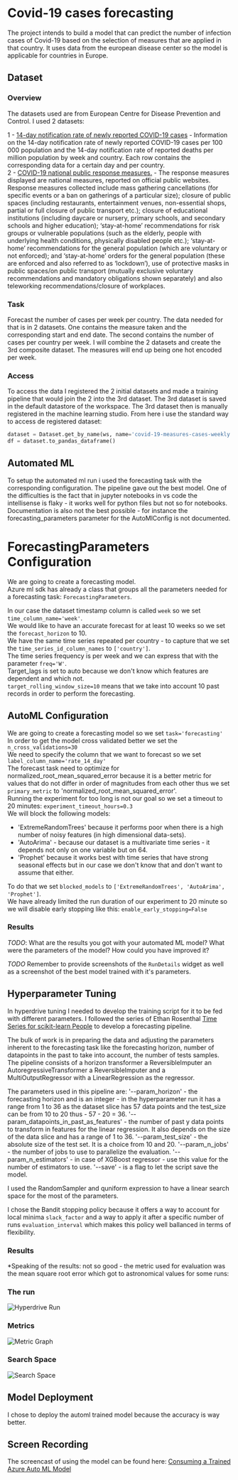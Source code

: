 
# Covid-19 cases forecasting

The project intends to build a model that can predict the number of infection cases of Covid-19 based on the selection of measures that are applied in that country. It uses data from the european disease center so the model is applicable for countries in Europe.

## Dataset

### Overview
The datasets used are from European Centre for Disease Prevention and Control. I used 2 datasets:

1 - [14-day notification rate of newly reported COVID-19 cases](https://opendata.ecdc.europa.eu/covid19/nationalcasedeath/csv) - Information on the 14-day notification rate of newly reported COVID-19 cases per 100 000 population and the 14-day notification rate of reported deaths per million population by week and country. Each row contains the corresponding data for a certain day and per country.  
2 - [COVID-19 national public response measures.](https://www.ecdc.europa.eu/sites/default/files/documents/response_graphs_data_2021-01-14.csv) - The response measures displayed are national measures, reported on official public websites. Response measures collected include mass gathering cancellations (for specific events or a ban on gatherings of a particular size); closure of public spaces (including restaurants, entertainment venues, non-essential shops, partial or full closure of public transport etc.); closure of educational institutions (including daycare or nursery, primary schools, and secondary schools and higher education); ‘stay-at-home’ recommendations for risk groups or vulnerable populations (such as the elderly, people with underlying health conditions, physically disabled people etc.); ‘stay-at-home’ recommendations for the general population (which are voluntary or not enforced); and ‘stay-at-home’ orders for the general population (these are enforced and also referred to as ‘lockdown’), use of protective masks in public spaces/on public transport (mutually exclusive voluntary recommendations and mandatory obligations shown separately) and also teleworking recommendations/closure of workplaces.

### Task
Forecast the number of cases per week per country. The data needed for that is in 2 datasets. One contains the measure taken and the corresponding start and end date. The second contains the number of cases per country per week. I will combine the 2 datasets and create the 3rd composite dataset. The measures will end up being one hot encoded per week.

### Access
To access the data I registered the 2 initial datasets and made a training pipeline that would join the 2 into the 3rd dataset. The 3rd dataset is saved in the default datastore of the workspace. The 3rd dataset then is manually registered in the machine learning studio. From here i use the standard way to access de registered dataset:
```Python
dataset = Dataset.get_by_name(ws, name='covid-19-measures-cases-weekly')
df = dataset.to_pandas_dataframe()
```

## Automated ML
To setup the automated ml run i used the forecasting task with the corresponding configuration.
The pipeline gave out the best model. One of the difficulties is the fact that in jupyter notebooks in vs code the intellisense is flaky - it works well for python files but not so for notebooks. Documentation is also not the best possible - for instance the forecasting_parameters parameter for the AutoMlConfig is not documented. 

# ForecastingParameters Configuration

We are going to create a forecasting model.  
Azure ml sdk has already a class that groups all the parameters needed for a forecasting task: `ForecastingParameters`.  

In our case the dataset timestamp column is called `week` so we set `time_column_name='week'`.  
We would like to have an accurate forecast for at least 10 weeks so we set the `forecast_horizon` to 10.   
We have the same time series repeated per country - to capture that we set the `time_series_id_column_names` to `['country']`.   
The time series frequency is per week and we can express that with the parameter `freq='W'`.  
Target_lags is set to auto because we don't know which features are dependent and which not.  
`target_rolling_window_size=10` means that we take into account 10 past records in order to perform the forecasting.  

## AutoML Configuration
We are going to create a forecasting model so we set `task='forecasting'`   
In order to get the model cross validated better we set the `n_cross_validations=30`  
We need to specify the column that we want to forecast so we set `label_column_name='rate_14_day'`  
The forecast task need to optimize for normalized_root_mean_squared_error because it is a better metric for values that do not differ in order of magnitudes from each other thus we set `primary_metric` to 'normalized_root_mean_squared_error'.  
Running the experiment for too long is not our goal so we set a timeout to 20 minutes: `experiment_timeout_hours=0.3`  
We will block the following models:
 - 'ExtremeRandomTrees' because it performs poor when there is a high number of noisy features (in high dimensional data-sets).
 - 'AutoArima' - because our dataset is a multivariate time series - it depends not only on one variable but on 64.
 - 'Prophet' because it works best with time series that have strong seasonal effects but in our case we don't know that and don't want to assume that either.  
 
To do that we set `blocked_models` to `['ExtremeRandomTrees', 'AutoArima', 'Prophet']`.   
We have already limited the run duration of our experiment to 20 minute so we will disable early stopping like this: `enable_early_stopping=False`

### Results

*TODO*: What are the results you got with your automated ML model? What were the parameters of the model? How could you have improved it?

*TODO* Remember to provide screenshots of the `RunDetails` widget as well as a screenshot of the best model trained with it's parameters.

## Hyperparameter Tuning

In hyperdrive tuning I needed to develop the training script for it to be fed with different parameters. I followed the series of Ethan Rosenthal [Time Series for scikit-learn People](https://www.ethanrosenthal.com/2019/02/18/time-series-for-scikit-learn-people-part3/) to develop a forecasting pipeline.

The bulk of work is in preparing the data and adjusting the parameters inherent to the forecasting task like the forecasting horizon, number of datapoints in the past to take into account, the number of tests samples. The pipeline consists of a horizon transformer a ReversibleImputer an AutoregressiveTransformer a ReversibleImputer and a MultiOutputRegressor with a LinearRegression as the regressor.

The parameters used in this pipeline are:
'--param_horizon' - the forecasting horizon and is an integer - in the hyperparameter run it has a range from 1 to 36 as the dataset slice has 57 data points and the test_size can be from 10 to 20 thus - 57 - 20 = 36. 
'--param_datapoints_in_past_as_features' - the number of past y data points to transform in features for the linear regression. It also depends on the size of the data slice and has a range of 1 to 36.
'--param_test_size' - the absolute size of the test set. It is a choice from 10 and 20.
'--param_n_jobs' - the number of jobs to use to parallelize the evaluation.
'--param_n_estimators' - in case of XGBoost regressor - use this value for the number of estimators to use.
'--save' - is a flag to let the script save the model.

I used the RandomSampler and quniform expression to have a linear search space for the most of the parameters.

I chose the Bandit stopping policy because it offers a way to account for local minima `slack_factor` and a way to apply it after a specific number of runs `evaluation_interval` which makes this policy well ballanced in terms of flexibility.

### Results
*Speaking of the results: not so good - the metric used for evaluation was the mean square root error which got to astronomical values for some runs:

### The run
![Hyperdrive Run](pictures/Hyperdrive_run.png)

### Metrics
![Metric Graph](pictures/metric.png)

### Search Space
![Search Space](pictures/search_space.png)
 
## Model Deployment
I chose to deploy the automl trained model because the accuracy is way better.

## Screen Recording
The screencast of using the model can be found here: [Consuming a Trained Azure Auto ML Model](https://www.youtube.com/watch?v=jHTRUcPORj4)
